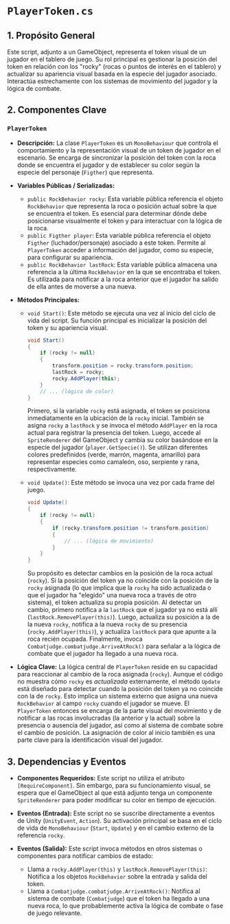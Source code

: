 # `PlayerToken.cs`

## 1. Propósito General
Este script, adjunto a un GameObject, representa el token visual de un jugador en el tablero de juego. Su rol principal es gestionar la posición del token en relación con los "rocky" (rocas o puntos de interés en el tablero) y actualizar su apariencia visual basada en la especie del jugador asociado. Interactúa estrechamente con los sistemas de movimiento del jugador y la lógica de combate.

## 2. Componentes Clave

### `PlayerToken`
- **Descripción:** La clase `PlayerToken` es un `MonoBehaviour` que controla el comportamiento y la representación visual de un token de jugador en el escenario. Se encarga de sincronizar la posición del token con la roca donde se encuentra el jugador y de establecer su color según la especie del personaje (`Figther`) que representa.

- **Variables Públicas / Serializadas:**
    - `public RockBehavior rocky`: Esta variable pública referencia el objeto `RockBehavior` que representa la roca o posición actual sobre la que se encuentra el token. Es esencial para determinar dónde debe posicionarse visualmente el token y para interactuar con la lógica de la roca.
    - `public Figther player`: Esta variable pública referencia el objeto `Figther` (luchador/personaje) asociado a este token. Permite al `PlayerToken` acceder a información del jugador, como su especie, para configurar su apariencia.
    - `public RockBehavior lastRock`: Esta variable pública almacena una referencia a la última `RockBehavior` en la que se encontraba el token. Es utilizada para notificar a la roca anterior que el jugador ha salido de ella antes de moverse a una nueva.

- **Métodos Principales:**

    - `void Start()`:
        Este método se ejecuta una vez al inicio del ciclo de vida del script.
        Su función principal es inicializar la posición del token y su apariencia visual.
        ```csharp
        void Start()
        {
            if (rocky != null)
            {
                transform.position = rocky.transform.position;
                lastRock = rocky;
                rocky.AddPlayer(this);
            }
            // ... (lógica de color)
        }
        ```
        Primero, si la variable `rocky` está asignada, el token se posiciona inmediatamente en la ubicación de la `rocky` inicial. También se asigna `rocky` a `lastRock` y se invoca el método `AddPlayer` en la roca actual para registrar la presencia del token.
        Luego, accede al `SpriteRenderer` del GameObject y cambia su color basándose en la especie del jugador (`player.GetSpecie()`). Se utilizan diferentes colores predefinidos (verde, marrón, magenta, amarillo) para representar especies como camaleón, oso, serpiente y rana, respectivamente.

    - `void Update()`:
        Este método se invoca una vez por cada frame del juego.
        ```csharp
        void Update()
        {
            if (rocky != null)
            {
                if (rocky.transform.position != transform.position)
                {
                    // ... (lógica de movimiento)
                }
            }
        }
        ```
        Su propósito es detectar cambios en la posición de la roca actual (`rocky`). Si la posición del token ya no coincide con la posición de la `rocky` asignada (lo que implica que la `rocky` ha sido actualizada o que el jugador ha "elegido" una nueva roca a través de otro sistema), el token actualiza su propia posición.
        Al detectar un cambio, primero notifica a la `lastRock` que el jugador ya no está allí (`lastRock.RemovePlayer(this)`). Luego, actualiza su posición a la de la nueva `rocky`, notifica a la nueva `rocky` de su presencia (`rocky.AddPlayer(this)`), y actualiza `lastRock` para que apunte a la roca recién ocupada. Finalmente, invoca `Combatjudge.combatjudge.ArriveAtRock()` para señalar a la lógica de combate que el jugador ha llegado a una nueva roca.

- **Lógica Clave:**
    La lógica central de `PlayerToken` reside en su capacidad para reaccionar al cambio de la roca asignada (`rocky`). Aunque el código no muestra cómo `rocky` es *actualizada* externamente, el método `Update` está diseñado para detectar cuando la posición del token ya no coincide con la de `rocky`. Esto implica un sistema externo que asigna una nueva `RockBehavior` al campo `rocky` cuando el jugador se mueve. El `PlayerToken` entonces se encarga de la parte visual del movimiento y de notificar a las rocas involucradas (la anterior y la actual) sobre la presencia o ausencia del jugador, así como al sistema de combate sobre el cambio de posición. La asignación de color al inicio también es una parte clave para la identificación visual del jugador.

## 3. Dependencias y Eventos
- **Componentes Requeridos:**
    Este script no utiliza el atributo `[RequireComponent]`. Sin embargo, para su funcionamiento visual, se espera que el GameObject al que está adjunto tenga un componente `SpriteRenderer` para poder modificar su color en tiempo de ejecución.

- **Eventos (Entrada):**
    Este script no se suscribe directamente a eventos de Unity (`UnityEvent`, `Action`). Su activación principal se basa en el ciclo de vida de `MonoBehaviour` (`Start`, `Update`) y en el cambio externo de la referencia `rocky`.

- **Eventos (Salida):**
    Este script invoca métodos en otros sistemas o componentes para notificar cambios de estado:
    - Llama a `rocky.AddPlayer(this)` y `lastRock.RemovePlayer(this)`: Notifica a los objetos `RockBehavior` sobre la entrada y salida del token.
    - Llama a `Combatjudge.combatjudge.ArriveAtRock()`: Notifica al sistema de combate (`Combatjudge`) que el token ha llegado a una nueva roca, lo que probablemente activa la lógica de combate o fase de juego relevante.
